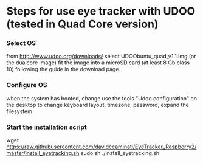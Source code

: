 # Steps for use eye tracker with UDOO (tested in Quad Core version)

### Select OS
from http://www.udoo.org/downloads/
select UDOObuntu_quad_v1.1.img (or the dualcore image)
fit the image into a microSD card (at least 8 Gb class 10)
following the guide in the download page.

### Configure OS
when the system has booted, change use the tools "Udoo configuration" on the desktop
to change keyboard layout, timezone, password, expand the filesystem

### Start the installation script 
wget  https://raw.githubusercontent.com/davidecaminati/EyeTracker_Raspberry2/master/install_eyetracking.sh
sudo sh ./install_eyetracking.sh

